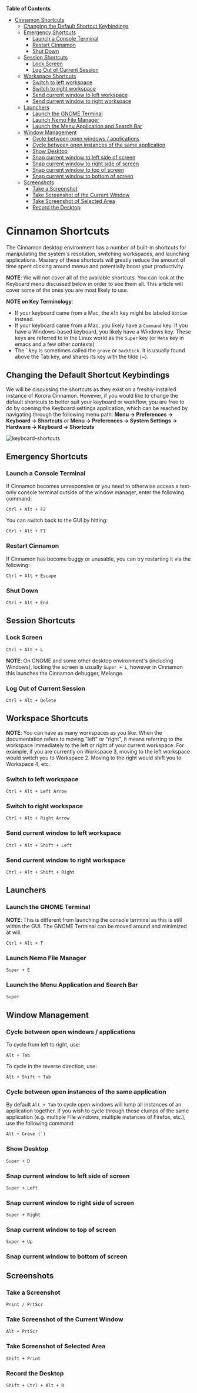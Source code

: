 

**Table of Contents**  

- [Cinnamon Shortcuts](#cinnamon-shortcuts)
    - [Changing the Default Shortcut Keybindings](#changing-the-default-shortcut-keybindings)
    - [Emergency Shortcuts](#emergency-shortcuts)
        - [Launch a Console Terminal](#launch-a-console-terminal)
        - [Restart Cinnamon](#restart-cinnamon)
        - [Shut Down](#shut-down)
    - [Session Shortcuts](#session-shortcuts)
        - [Lock Screen](#lock-screen)
        - [Log Out of Current Session](#log-out-of-current-session)
    - [Workspace Shortcuts](#workspace-shortcuts)
        - [Switch to left workspace](#switch-to-left-workspace)
        - [Switch to right workspace](#switch-to-right-workspace)
        - [Send current window to left workspace](#send-current-window-to-left-workspace)
        - [Send current window to right workspace](#send-current-window-to-right-workspace)
    - [Launchers](#launchers)
        - [Launch the GNOME Terminal](#launch-the-gnome-terminal)
        - [Launch Nemo File Manager](#launch-nemo-file-manager)
        - [Launch the Menu Application and Search Bar](#launch-the-menu-application-and-search-bar)
    - [Window Management](#window-management)
        - [Cycle between open windows / applications](#cycle-between-open-windows--applications)
        - [Cycle between open instances of the same application](#cycle-between-open-instances-of-the-same-application)
        - [Show Desktop](#show-desktop)
        - [Snap current window to left side of screen](#snap-current-window-to-left-side-of-screen)
        - [Snap current window to right side of screen](#snap-current-window-to-right-side-of-screen)
        - [Snap current window to top of screen](#snap-current-window-to-top-of-screen)
        - [Snap current window to bottom of screen](#snap-current-window-to-bottom-of-screen)
    - [Screenshots](#screenshots)
        - [Take a Screenshot](#take-a-screenshot)
        - [Take Screenshot of the Current Window](#take-screenshot-of-the-current-window)
        - [Take Screenshot of Selected Area](#take-screenshot-of-selected-area)
        - [Record the Desktop](#record-the-desktop)



<a name="cinnamon-shortcuts"></a>
# Cinnamon Shortcuts

The Cinnamon desktop environment has a number of built-in shortcuts for manipulating the system's resolution, switching workspaces, and launching applications. Mastery of these shortcuts will greatly reduce the amount of time spent clicking around menus and potentially boost your productivity.

**NOTE**: We will not cover all of the available shortcuts. You can look at the Keyboard menu discussed below in order to see them all. This article will cover some of the ones you are most likely to use.

**NOTE on Key Terminology**:

 * If your keyboard came from a Mac, the `Alt` key might be labeled `Option` instead.
 * If your keyboard came from a Mac, you likely have a `Command` key. If you have a Windows-based keyboard, you likely have a Windows key. These keys are referred to in the Linux world as the `Super` key (or `Meta` key in emacs and a few other contexts)
 * The \` key is sometimes called the `grave` or `backtick`. It is usually found above the Tab key, and shares its key with the tilde (~).

<a name="changing-the-default-shortcut-keybindings"></a>
## Changing the Default Shortcut Keybindings

We will be discussing the shortcuts as they exist on a freshly-installed instance of Korora Cinnamon. However, if you would like to change the default shortcuts to better suit your keyboard or workflow, you are free to do by opening the Keyboard settings application, which can be reached by navigating through the following menu path:
**Menu -> Preferences -> Keyboard -> Shortcuts**
or
**Menu -> Preferences -> System Settings -> Hardware -> Keyboard -> Shortcuts**

![keyboard-shortcuts](https://github.com/kororaproject/kp-documentation/wiki/img/cinnamon-keyboard_shortcuts_window.png "Keyboard Shortcuts window") 

<a name="emergency-shortcuts"></a>
## Emergency Shortcuts

<a name="launch-a-console-terminal"></a>
### Launch a Console Terminal

If Cinnamon becomes unresponsive or you need to otherwise access a text-only console terminal outside of the window manager, enter the following command:

    Ctrl + Alt + F2

You can switch back to the GUI by hitting:

    Ctrl + Alt + F1

<a name="restart-cinnamon"></a>
### Restart Cinnamon

If Cinnamon has become buggy or unusable, you can try restarting it via the following:

    Ctrl + Alt + Escape

<a name="shut-down"></a>
### Shut Down

    Ctrl + Alt + End

<a name="session-shortcuts"></a>
## Session Shortcuts

<a name="lock-screen"></a>
### Lock Screen

    Ctrl + Alt + L

**NOTE**: On GNOME and some other desktop environment's (including Windows), locking the screen is usually `Super + L`, however in Cinnamon this launches the Cinnamon debugger, Melange.

<a name="log-out-of-current-session"></a>
### Log Out of Current Session

    Ctrl + Alt + Delete

<a name="workspace-shortcuts"></a>
## Workspace Shortcuts

**NOTE**: You can have as many workspaces as you like. When the documentation refers to moving "left" or "right", it means referring to the workspace immediately to the left or right of your current workspace. For example, if you are currently on Workspace 3, moving to the left workspace would switch you to Workspace 2. Moving to the right would shift you to Workspace 4, etc.

<a name="switch-to-left-workspace"></a>
### Switch to left workspace

    Ctrl + Alt + Left Arrow

<a name="switch-to-right-workspace"></a>
### Switch to right workspace

    Ctrl + Alt + Right Arrow

<a name="send-current-window-to-left-workspace"></a>
### Send current window to left workspace

    Ctrl + Alt + Shift + Left

<a name="send-current-window-to-right-workspace"></a>
### Send current window to right workspace

    Ctrl + Alt + Shift + Right

<a name="launchers"></a>
## Launchers

<a name="launch-the-gnome-terminal"></a>
### Launch the GNOME Terminal

**NOTE**: This is different from launching the console terminal as this is still within the GUI. The GNOME Terminal can be moved around and minimized at will.

    Ctrl + Alt + T

<a name="launch-nemo-file-manager"></a>
### Launch Nemo File Manager

    Super + E

<a name="launch-the-menu-application-and-search-bar"></a>
### Launch the Menu Application and Search Bar

    Super

<a name="window-management"></a>
## Window Management

<a name="cycle-between-open-windows---applications"></a>
### Cycle between open windows / applications

To cycle from left to right, use:

    Alt + Tab

To cycle in the reverse direction, use:

    Alt + Shift + Tab

<a name="cycle-between-open-instances-of-the-same-application"></a>
### Cycle between open instances of the same application

By default `Alt + Tab` to cycle open windows will lump all instances of an application together. If you wish to cycle through those clumps of the same application (e.g. multiple File windows, multiple instances of Firefox, etc.), use the following command:

    Alt + Grave (`)

<a name="show-desktop"></a>
### Show Desktop

    Super + D

<a name="snap-current-window-to-left-side-of-screen"></a>
### Snap current window to left side of screen

    Super + Left

<a name="snap-current-window-to-right-side-of-screen"></a>
### Snap current window to right side of screen

    Super + Right

<a name="snap-current-window-to-top-of-screen"></a>
### Snap current window to top of screen

    Super + Up

<a name="snap-current-window-to-bottom-of-screen"></a>
### Snap current window to bottom of screen

<a name="screenshots"></a>
## Screenshots

<a name="take-a-screenshot"></a>
### Take a Screenshot

    Print / PrtScr

<a name="take-screenshot-of-the-current-window"></a>
### Take Screenshot of the Current Window

    Alt + PrtScr

<a name="take-screenshot-of-selected-area"></a>
### Take Screenshot of Selected Area

    Shift + Print

<a name="record-the-desktop"></a>
### Record the Desktop

    Shift + Ctrl + Alt + R
